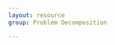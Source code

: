 ```yaml
---
layout: resource
group: Problem Decomposition

---
```

<!-- General resources go here -->

<!-- ### Core -->

<!-- ### Intermediate -->

<!-- ### Advanced -->

<!-- ### Jedi -->
